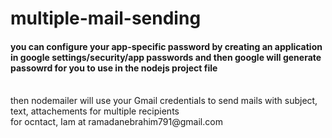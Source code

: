 # multiple-mail-sending
#### you can configure your app-specific password by creating an application in google settings/security/app passwords and then google will generate passowrd for you to use in the nodejs project file
<br/>
then nodemailer will use your Gmail credentials to send mails with subject, text, attachements for multiple recipients
<br/>
for ocntact, Iam at ramadanebrahim791@gmail.com
